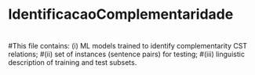 # IdentificacaoComplementaridade
# 
#This file contains: (i) ML models trained to identify complementarity CST relations; 
#(ii) set of instances (sentence pairs) for testing; 
#(iii) linguistic description of training and test subsets.
